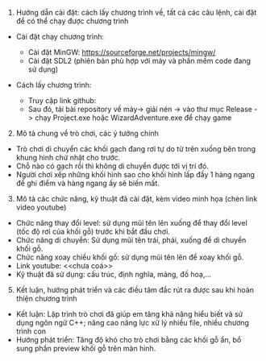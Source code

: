 1. Hướng dẫn cài đặt: cách lấy chương trình về, tất cả các câu lệnh, cài đặt để có thể chạy được chương trình
- Cài đặt chạy chương trình:
  + Cài đặt MinGW: https://sourceforge.net/projects/mingw/
  + Cài đặt SDL2 (phiên bản phù hợp với máy và phần mềm code đang sử dụng)

- Cách lấy chương trình:
  + Truy cập link github: 
  + Sau đó, tải bài repository về máy-> giải nén -> vào thư mục Release -> chạy Project.exe hoặc WizardAdventure.exe để chạy game

2. Mô tả chung về trò chơi, các ý tưởng chính
- Trò chơi di chuyển các khối gạch đang rơi tự do từ trên xuống bên trong khung hình chứ nhật cho trước. 
- Chỗ nào có gạch rồi thì không di chuyển được tới vị trí đó. 
- Người chơi xếp những khối hình sao cho khối hình lấp đầy 1 hàng ngang để ghi điểm và hàng ngang ấy sẽ biến mất. 

3. Mô tả các chức năng, kỹ thuật đã cài đặt, kèm video minh họa (chèn link video youtube)
- Chức năng thay đổi level: sử dụng mũi tên lên xuống để thay đổi level (tốc độ rơi của khối gỗ) trước khi bắt đầu chơi.
- Chức năng di chuyển: Sử dụng mũi tên trái, phải, xuống để di chuyển khối gỗ.
- Chức năng xoay chiều khối gố: sử dụng mũi tên lên để xoay khối gỗ.
- Link youtube: <<chưa coá>>
- Kỹ thuật đã sử dụng: cấu trúc, định nghĩa, mảng, đồ hoạ,...

5. Kết luận, hướng phát triển và các điều tâm đắc rút ra được sau khi hoàn thiện chương trình
- Kết luận: Lập trình trò chơi đã giúp em tăng khả năng hiểu biết và sử dụng ngôn ngữ C++; nâng cao năng lực xử lý nhiều file, nhiều chương trình con
- Hướng phát triển: Tăng độ khó cho trò chơi bằng các khối gỗ ẩn, bổ sung phần preview khối gỗ trên màn hình.
